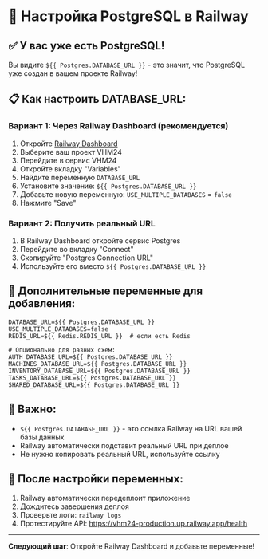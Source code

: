 # 🚀 Настройка PostgreSQL в Railway

## ✅ У вас уже есть PostgreSQL!

Вы видите `${{ Postgres.DATABASE_URL }}` - это значит, что PostgreSQL уже создан в вашем проекте Railway!

## 📋 Как настроить DATABASE_URL:

### Вариант 1: Через Railway Dashboard (рекомендуется)

1. Откройте [Railway Dashboard](https://railway.app/dashboard)
2. Выберите ваш проект VHM24
3. Перейдите в сервис VHM24
4. Откройте вкладку "Variables"
5. Найдите переменную `DATABASE_URL`
6. Установите значение: `${{ Postgres.DATABASE_URL }}`
7. Добавьте новую переменную: `USE_MULTIPLE_DATABASES` = `false`
8. Нажмите "Save"

### Вариант 2: Получить реальный URL

1. В Railway Dashboard откройте сервис Postgres
2. Перейдите во вкладку "Connect"
3. Скопируйте "Postgres Connection URL"
4. Используйте его вместо `${{ Postgres.DATABASE_URL }}`

## 🔧 Дополнительные переменные для добавления:

```env
DATABASE_URL=${{ Postgres.DATABASE_URL }}
USE_MULTIPLE_DATABASES=false
REDIS_URL=${{ Redis.REDIS_URL }}  # если есть Redis

# Опционально для разных схем:
AUTH_DATABASE_URL=${{ Postgres.DATABASE_URL }}
MACHINES_DATABASE_URL=${{ Postgres.DATABASE_URL }}
INVENTORY_DATABASE_URL=${{ Postgres.DATABASE_URL }}
TASKS_DATABASE_URL=${{ Postgres.DATABASE_URL }}
SHARED_DATABASE_URL=${{ Postgres.DATABASE_URL }}
```

## 📝 Важно:

- `${{ Postgres.DATABASE_URL }}` - это ссылка Railway на URL вашей базы данных
- Railway автоматически подставит реальный URL при деплое
- Не нужно копировать реальный URL, используйте ссылку

## 🎯 После настройки переменных:

1. Railway автоматически передеплоит приложение
2. Дождитесь завершения деплоя
3. Проверьте логи: `railway logs`
4. Протестируйте API: https://vhm24-production.up.railway.app/health

---

**Следующий шаг**: Откройте Railway Dashboard и добавьте переменные!
